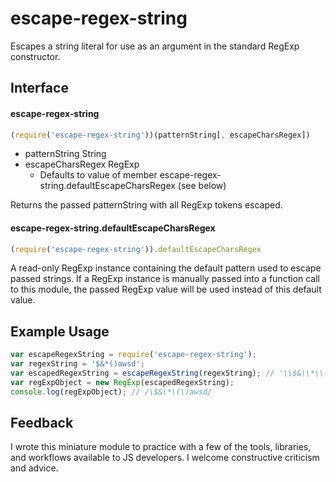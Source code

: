 # escape-regex-string
Escapes a string literal for use as an argument in the standard RegExp constructor.

## Interface
#### escape-regex-string
```javascript
(require('escape-regex-string'))(patternString[, escapeCharsRegex])
```
* patternString String
* escapeCharsRegex RegExp
  * Defaults to value of member escape-regex-string.defaultEscapeCharsRegex (see below)

Returns the passed patternString with all RegExp tokens escaped.
#### escape-regex-string.defaultEscapeCharsRegex
```javascript
(require('escape-regex-string')).defaultEscapeCharsRegex
```
A read-only RegExp instance containing the default pattern used to escape passed strings. If a RegExp instance is manually passed into a function call to this module, the passed RegExp value will be used instead of this default value.

## Example Usage
```javascript
var escapeRegexString = require('escape-regex-string');
var regexString = '$&*()awsd';
var escapedRegexString = escapeRegexString(regexString); // '\\$&\\*\\(\\)awsd'
var regExpObject = new RegExp(escapedRegexString);
console.log(regExpObject); // /\$&\*\(\)awsd/
```

## Feedback
I wrote this miniature module to practice with a few of the tools, libraries, and workflows available to JS developers. I welcome constructive criticism and advice.
